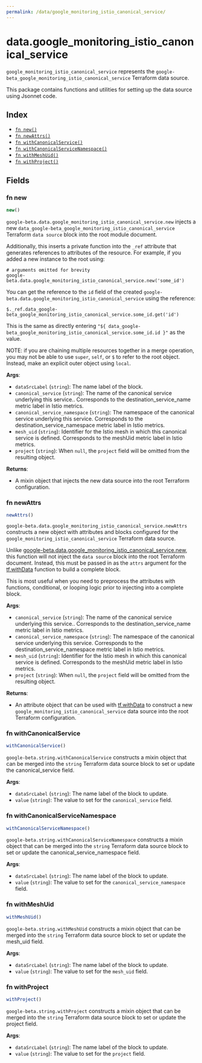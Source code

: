 ```yaml
---
permalink: /data/google_monitoring_istio_canonical_service/
---
```


# data.google_monitoring_istio_canonical_service

`google_monitoring_istio_canonical_service` represents the `google-beta_google_monitoring_istio_canonical_service` Terraform data source.



This package contains functions and utilities for setting up the data source using Jsonnet code.


## Index

* [`fn new()`](#fn-new)
* [`fn newAttrs()`](#fn-newattrs)
* [`fn withCanonicalService()`](#fn-withcanonicalservice)
* [`fn withCanonicalServiceNamespace()`](#fn-withcanonicalservicenamespace)
* [`fn withMeshUid()`](#fn-withmeshuid)
* [`fn withProject()`](#fn-withproject)

## Fields

### fn new

```ts
new()
```


`google-beta.data.google_monitoring_istio_canonical_service.new` injects a new `data_google-beta_google_monitoring_istio_canonical_service` Terraform `data source`
block into the root module document.

Additionally, this inserts a private function into the `_ref` attribute that generates references to attributes of the
resource. For example, if you added a new instance to the root using:

    # arguments omitted for brevity
    google-beta.data.google_monitoring_istio_canonical_service.new('some_id')

You can get the reference to the `id` field of the created `google-beta.data.google_monitoring_istio_canonical_service` using the reference:

    $._ref.data_google-beta_google_monitoring_istio_canonical_service.some_id.get('id')

This is the same as directly entering `"${ data_google-beta_google_monitoring_istio_canonical_service.some_id.id }"` as the value.

NOTE: if you are chaining multiple resources together in a merge operation, you may not be able to use `super`, `self`,
or `$` to refer to the root object. Instead, make an explicit outer object using `local`.

**Args**:
  - `dataSrcLabel` (`string`): The name label of the block.
  - `canonical_service` (`string`): The name of the canonical service underlying this service.. 
                        Corresponds to the destination_service_name metric label in Istio metrics.
  - `canonical_service_namespace` (`string`): The namespace of the canonical service underlying this service.
                        Corresponds to the destination_service_namespace metric label in Istio metrics.
  - `mesh_uid` (`string`): Identifier for the Istio mesh in which this canonical service is defined.
                        Corresponds to the meshUid metric label in Istio metrics.
  - `project` (`string`):  When `null`, the `project` field will be omitted from the resulting object.

**Returns**:
- A mixin object that injects the new data source into the root Terraform configuration.


### fn newAttrs

```ts
newAttrs()
```


`google-beta.data.google_monitoring_istio_canonical_service.newAttrs` constructs a new object with attributes and blocks configured for the `google_monitoring_istio_canonical_service`
Terraform data source.

Unlike [google-beta.data.google_monitoring_istio_canonical_service.new](#fn-new), this function will not inject the `data source`
block into the root Terraform document. Instead, this must be passed in as the `attrs` argument for the
[tf.withData](https://github.com/tf-libsonnet/core/tree/main/docs#fn-withdata) function to build a complete block.

This is most useful when you need to preprocess the attributes with functions, conditional, or looping logic prior to
injecting into a complete block.

**Args**:
  - `canonical_service` (`string`): The name of the canonical service underlying this service.. 
                        Corresponds to the destination_service_name metric label in Istio metrics.
  - `canonical_service_namespace` (`string`): The namespace of the canonical service underlying this service.
                        Corresponds to the destination_service_namespace metric label in Istio metrics.
  - `mesh_uid` (`string`): Identifier for the Istio mesh in which this canonical service is defined.
                        Corresponds to the meshUid metric label in Istio metrics.
  - `project` (`string`):  When `null`, the `project` field will be omitted from the resulting object.

**Returns**:
  - An attribute object that can be used with [tf.withData](https://github.com/tf-libsonnet/core/tree/main/docs#fn-withdata) to construct a new `google_monitoring_istio_canonical_service` data source into the root Terraform configuration.


### fn withCanonicalService

```ts
withCanonicalService()
```

`google-beta.string.withCanonicalService` constructs a mixin object that can be merged into the `string`
Terraform data source block to set or update the canonical_service field.



**Args**:
  - `dataSrcLabel` (`string`): The name label of the block to update.
  - `value` (`string`): The value to set for the `canonical_service` field.


### fn withCanonicalServiceNamespace

```ts
withCanonicalServiceNamespace()
```

`google-beta.string.withCanonicalServiceNamespace` constructs a mixin object that can be merged into the `string`
Terraform data source block to set or update the canonical_service_namespace field.



**Args**:
  - `dataSrcLabel` (`string`): The name label of the block to update.
  - `value` (`string`): The value to set for the `canonical_service_namespace` field.


### fn withMeshUid

```ts
withMeshUid()
```

`google-beta.string.withMeshUid` constructs a mixin object that can be merged into the `string`
Terraform data source block to set or update the mesh_uid field.



**Args**:
  - `dataSrcLabel` (`string`): The name label of the block to update.
  - `value` (`string`): The value to set for the `mesh_uid` field.


### fn withProject

```ts
withProject()
```

`google-beta.string.withProject` constructs a mixin object that can be merged into the `string`
Terraform data source block to set or update the project field.



**Args**:
  - `dataSrcLabel` (`string`): The name label of the block to update.
  - `value` (`string`): The value to set for the `project` field.
